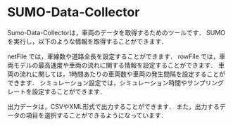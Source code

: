 # SUMO-Data-Collector

Sumo-Data-Collectorは，車両のデータを取得するためのツールです．
SUMOを実行し，以下のような情報を取得することができます．

netFile では，車線数や道路全長を設定することができます．
rowFile では，車両モデルの最高速度や車両の流れに関する情報を設定することができます．
車両の流れに関しては，1時間あたりの車両数や車両の発生間隔を設定することができます．
シミュレーション設定では，シミュレーション時間やサンプリングレートを設定することができます．

出力データは，CSVやXML形式で出力することができます．
また，出力するデータの項目を選択することができるようになっています．
